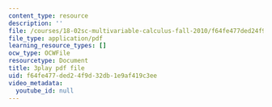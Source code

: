 ```yaml
---
content_type: resource
description: ''
file: /courses/18-02sc-multivariable-calculus-fall-2010/f64fe477ded24f9d32db1e9af419c3ee_1ye7dm9aUj0.pdf
file_type: application/pdf
learning_resource_types: []
ocw_type: OCWFile
resourcetype: Document
title: 3play pdf file
uid: f64fe477-ded2-4f9d-32db-1e9af419c3ee
video_metadata:
  youtube_id: null
---
```

